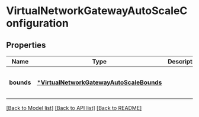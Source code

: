 # VirtualNetworkGatewayAutoScaleConfiguration


## Properties
Name | Type | Description | Notes
------------ | ------------- | ------------- | -------------
**bounds** | [***VirtualNetworkGatewayAutoScaleBounds**](VirtualNetworkGatewayAutoScaleBounds.md) |  | [optional] [default to nothing]


[[Back to Model list]](../README.md#models) [[Back to API list]](../README.md#api-endpoints) [[Back to README]](../README.md)


